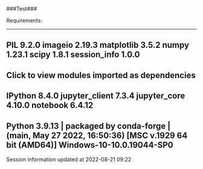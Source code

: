###Test###

Requirements:

-----
PIL                 9.2.0
imageio             2.19.3
matplotlib          3.5.2
numpy               1.23.1
scipy               1.8.1
session_info        1.0.0
-----
Click to view modules imported as dependencies
-----
IPython             8.4.0
jupyter_client      7.3.4
jupyter_core        4.10.0
notebook            6.4.12
-----
Python 3.9.13 | packaged by conda-forge | (main, May 27 2022, 16:50:36) [MSC v.1929 64 bit (AMD64)]
Windows-10-10.0.19044-SP0
-----
Session information updated at 2022-08-21 09:22
